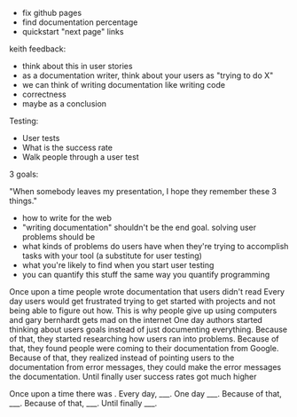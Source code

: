 - fix github pages
- find documentation percentage
- quickstart "next page" links

keith feedback:

- think about this in user stories
- as a documentation writer, think about your users as "trying to do X"
- we can think of writing documentation like writing code
- correctness
- maybe as a conclusion

Testing:

- User tests
- What is the success rate
- Walk people through a user test

3 goals:

"When somebody leaves my presentation, I hope they remember these 3 things."

- how to write for the web
- "writing documentation" shouldn't be the end goal. solving user problems
  should be
- what kinds of problems do users have when they're trying to accomplish tasks
  with your tool (a substitute for user testing)
- what you're likely to find when you start user testing
- you can quantify this stuff the same way you quantify programming

Once upon a time people wrote documentation that users didn't read
Every day users would get frustrated trying to get started with projects and
not being able to figure out how. This is why people give up using computers
and gary bernhardt gets mad on the internet
One day authors started thinking about users goals instead of just documenting
everything.
Because of that, they started researching how users ran into problems.
Because of that, they found people were coming to their documentation from Google.
Because of that, they realized instead of pointing users to the documentation
from error messages, they could make the error messages the documentation.
Until finally user success rates got much higher

Once upon a time there was . 
Every day, ___. 
One day ___.
Because of that, ___.
Because of that, ___.
Until finally ___.
